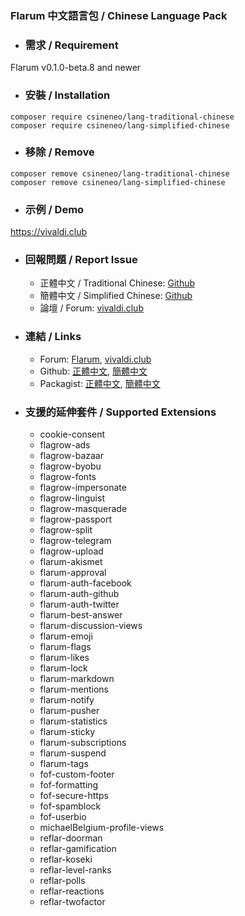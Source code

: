### Flarum 中文語言包 / Chinese Language Pack

- ### 需求 / Requirement
Flarum v0.1.0-beta.8 and newer


- ### 安裝 / Installation
```
composer require csineneo/lang-traditional-chinese
composer require csineneo/lang-simplified-chinese
```

- ### 移除 / Remove
```
composer remove csineneo/lang-traditional-chinese
composer remove csineneo/lang-simplified-chinese
```

- ### 示例 / Demo
https://vivaldi.club 

- ### 回報問題 / Report Issue
    - 正體中文 / Traditional Chinese: [Github](https://github.com/Csineneo/lang-traditional-chinese/issues)
    - 簡體中文 / Simplified Chinese: [Github](https://github.com/Csineneo/lang-simplified-chinese/issues)
    - 論壇 / Forum: [vivaldi.club](https://vivaldi.club/t/flarum)

- ### 連結 / Links
    - Forum: [Flarum](https://discuss.flarum.org/d/17954), [vivaldi.club](https://vivaldi.club/d/8298)
    - Github: [正體中文](https://github.com/Csineneo/lang-traditional-chinese), [簡體中文](https://github.com/Csineneo/lang-simplified-chinese)
    - Packagist: [正體中文](https://packagist.org/packages/csineneo/lang-traditional-chinese), [簡體中文](https://packagist.org/packages/csineneo/lang-simplified-chinese)

- ### 支援的延伸套件 / Supported Extensions
  - cookie-consent
  - flagrow-ads
  - flagrow-bazaar
  - flagrow-byobu
  - flagrow-fonts
  - flagrow-impersonate
  - flagrow-linguist
  - flagrow-masquerade
  - flagrow-passport
  - flagrow-split
  - flagrow-telegram
  - flagrow-upload
  - flarum-akismet
  - flarum-approval
  - flarum-auth-facebook
  - flarum-auth-github
  - flarum-auth-twitter
  - flarum-best-answer
  - flarum-discussion-views
  - flarum-emoji
  - flarum-flags
  - flarum-likes
  - flarum-lock
  - flarum-markdown
  - flarum-mentions
  - flarum-notify
  - flarum-pusher
  - flarum-statistics
  - flarum-sticky
  - flarum-subscriptions
  - flarum-suspend
  - flarum-tags
  - fof-custom-footer
  - fof-formatting
  - fof-secure-https
  - fof-spamblock
  - fof-userbio
  - michaelBelgium-profile-views
  - reflar-doorman
  - reflar-gamification
  - reflar-koseki
  - reflar-level-ranks
  - reflar-polls
  - reflar-reactions
  - reflar-twofactor
